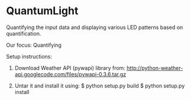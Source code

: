 QuantumLight
============

Quantifying the input data and displaying various LED patterns based on quantification.

Our focus: Quantifying 


Setup instructions:

1. Download Weather API (pywapi) library from: 
   http://python-weather-api.googlecode.com/files/pywapi-0.3.6.tar.gz

2. Untar it and install it using:
   $ python setup.py build
   $ python setup.py install
